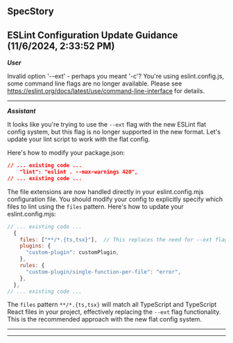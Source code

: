 ## SpecStory

## ESLint Configuration Update Guidance (11/6/2024, 2:33:52 PM)

_**User**_

Invalid option '--ext' - perhaps you meant '-c'?
You're using eslint.config.js, some command line flags are no longer available. Please see https://eslint.org/docs/latest/use/command-line-interface for details.

---

_**Assistant**_

It looks like you're trying to use the `--ext` flag with the new ESLint flat config system, but this flag is no longer supported in the new format. Let's update your lint script to work with the flat config.

Here's how to modify your package.json:

```json:package.json
// ... existing code ...
    "lint": "eslint . --max-warnings 420",
// ... existing code ...
```

The file extensions are now handled directly in your eslint.config.mjs configuration file. You should modify your config to explicitly specify which files to lint using the `files` pattern. Here's how to update your eslint.config.mjs:

```javascript:eslint.config.mjs
// ... existing code ...
  {
    files: ["**/*.{ts,tsx}"],  // This replaces the need for --ext flag
    plugins: {
      "custom-plugin": customPlugin,
    },
    rules: {
      "custom-plugin/single-function-per-file": "error",
    },
  },
// ... existing code ...
```

The `files` pattern `**/*.{ts,tsx}` will match all TypeScript and TypeScript React files in your project, effectively replacing the `--ext` flag functionality. This is the recommended approach with the new flat config system.

---



---

